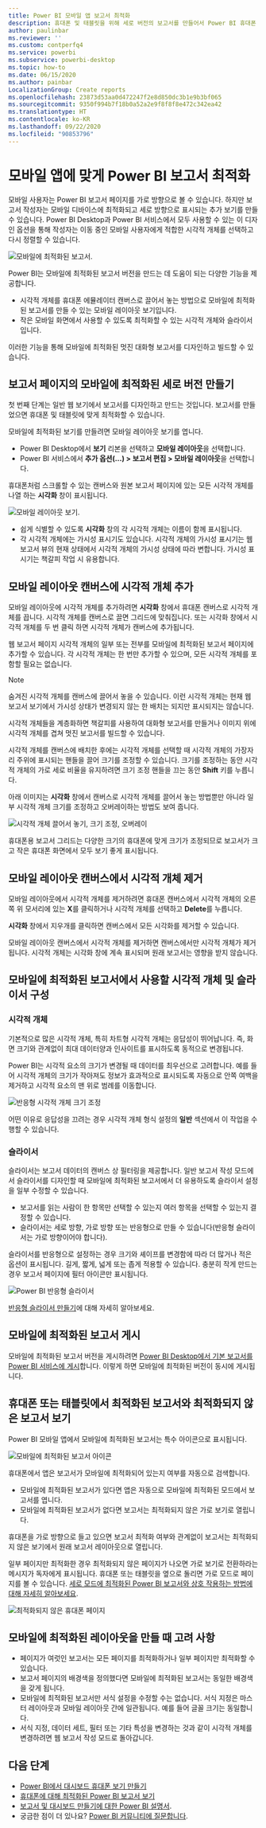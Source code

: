 ```yaml
---
title: Power BI 모바일 앱 보고서 최적화
description: 휴대폰 및 태블릿을 위해 세로 버전의 보고서를 만들어서 Power BI 휴대폰 앱을 위해 보고서 페이지를 최적화하는 방법을 알아보세요.
author: paulinbar
ms.reviewer: ''
ms.custom: contperfq4
ms.service: powerbi
ms.subservice: powerbi-desktop
ms.topic: how-to
ms.date: 06/15/2020
ms.author: painbar
LocalizationGroup: Create reports
ms.openlocfilehash: 23873d53aa0d472247f2e8d850dc3b1e9b3bf065
ms.sourcegitcommit: 9350f994b7f18b0a52a2e9f8f8f8e472c342ea42
ms.translationtype: HT
ms.contentlocale: ko-KR
ms.lasthandoff: 09/22/2020
ms.locfileid: "90853796"
---
```

# <a name="optimize-power-bi-reports-for-the-mobile-app"></a>모바일 앱에 맞게 Power BI 보고서 최적화
모바일 사용자는 Power BI 보고서 페이지를 가로 방향으로 볼 수 있습니다. 하지만 보고서 작성자는 모바일 디바이스에 최적화되고 세로 방향으로 표시되는 추가 보기를 만들 수 있습니다. Power BI Desktop과 Power BI 서비스에서 모두 사용할 수 있는 이 디자인 옵션을 통해 작성자는 이동 중인 모바일 사용자에게 적합한 시각적 개체를 선택하고 다시 정렬할 수 있습니다.

![모바일에 최적화된 보고서](media/desktop-create-phone-report/desktop-mobile-optimized-report.png).

Power BI는 모바일에 최적화된 보고서 버전을 만드는 데 도움이 되는 다양한 기능을 제공합니다.
* 시각적 개체를 휴대폰 에뮬레이터 캔버스로 끌어서 놓는 방법으로 모바일에 최적화된 보고서를 만들 수 있는 모바일 레이아웃 보기입니다.
* 작은 모바일 화면에서 사용할 수 있도록 최적화할 수 있는 시각적 개체와 슬라이서입니다.

이러한 기능을 통해 모바일에 최적화된 멋진 대화형 보고서를 디자인하고 빌드할 수 있습니다.

## <a name="create-a-mobile-optimized-portrait-version-of-a-report-page"></a>보고서 페이지의 모바일에 최적화된 세로 버전 만들기

첫 번째 단계는 일반 웹 보기에서 보고서를 디자인하고 만드는 것입니다. 보고서를 만들었으면 휴대폰 및 태블릿에 맞게 최적화할 수 있습니다.

모바일에 최적화된 보기를 만들려면 모바일 레이아웃 보기를 엽니다.
   * Power BI Desktop에서 **보기** 리본을 선택하고 **모바일 레이아웃**을 선택합니다.
   * Power BI 서비스에서 **추가 옵션(...) > 보고서 편집 > 모바일 레이아웃**을 선택합니다.

   휴대폰처럼 스크롤할 수 있는 캔버스와 원본 보고서 페이지에 있는 모든 시각적 개체를 나열 하는 **시각화** 창이 표시됩니다.

   ![모바일 레이아웃 보기](media/desktop-create-phone-report/desktop-mobile-layout.png).

* 쉽게 식별할 수 있도록 **시각화** 창의 각 시각적 개체는 이름이 함께 표시됩니다.
* 각 시각적 개체에는 가시성 표시기도 있습니다. 시각적 개체의 가시성 표시기는 웹 보고서 뷰의 현재 상태에서 시각적 개체의 가시성 상태에 따라 변합니다. 가시성 표시기는 책갈피 작업 시 유용합니다.

## <a name="add-visuals-to-the-mobile-layout-canvas"></a>모바일 레이아웃 캔버스에 시각적 개체 추가
모바일 레이아웃에 시각적 개체를 추가하려면 **시각화** 창에서 휴대폰 캔버스로 시각적 개체를 끕니다. 시각적 개체를 캔버스로 끌면 그리드에 맞춰집니다. 또는 시각화 창에서 시각적 개체를 두 번 클릭 하면 시각적 개체가 캔버스에 추가됩니다.

웹 보고서 페이지 시각적 개체의 일부 또는 전부를 모바일에 최적화된 보고서 페이지에 추가할 수 있습니다. 각 시각적 개체는 한 번만 추가할 수 있으며, 모든 시각적 개체를 포함할 필요는 없습니다.

>[!NOTE]
> 숨겨진 시각적 개체를 캔버스에 끌어서 놓을 수 있습니다. 이런 시각적 개체는 현재 웹 보고서 보기에서 가시성 상태가 변경되지 않는 한 배치는 되지만 표시되지는 않습니다.

시각적 개체들을 계층화하면 책갈피를 사용하여 대화형 보고서를 만들거나 이미지 위에 시각적 개체를 겹쳐 멋진 보고서를 빌드할 수 있습니다.

시각적 개체를 캔버스에 배치한 후에는 시각적 개체를 선택할 때 시각적 개체의 가장자리 주위에 표시되는 핸들을 끌어 크기를 조정할 수 있습니다. 크기를 조정하는 동안 시각적 개체의 가로 세로 비율을 유지하려면 크기 조정 핸들을 끄는 동안 **Shift** 키를 누릅니다.

아래 이미지는 **시각화** 창에서 캔버스로 시각적 개체를 끌어서 놓는 방법뿐만 아니라 일부 시각적 개체 크기를 조정하고 오버레이하는 방법도 보여 줍니다.

   ![시각적 개체 끌어서 놓기, 크기 조정, 오버레이](media/desktop-create-phone-report/desktop-mobile-layout-overlay-resize.gif)

휴대폰용 보고서 그리드는 다양한 크기의 휴대폰에 맞게 크기가 조정되므로 보고서가 크고 작은 휴대폰 화면에서 모두 보기 좋게 표시됩니다.

## <a name="remove-visuals-from-the-mobile-layout-canvas"></a>모바일 레이아웃 캔버스에서 시각적 개체 제거
모바일 레이아웃에서 시각적 개체를 제거하려면 휴대폰 캔버스에서 시각적 개체의 오른쪽 위 모서리에 있는 **X**를 클릭하거나 시각적 개체를 선택하고 **Delete**를 누릅니다.

**시각화** 창에서 지우개를 클릭하면 캔버스에서 모든 시각화를 제거할 수 있습니다.

모바일 레이아웃 캔버스에서 시각적 개체를 제거하면 캔버스에서만 시각적 개체가 제거됩니다. 시각적 개체는 시각화 창에 계속 표시되며 원래 보고서는 영향을 받지 않습니다.

## <a name="configure-visuals-and-slicers-for-use-in-mobile-optimized-reports"></a>모바일에 최적화된 보고서에서 사용할 시각적 개체 및 슬라이서 구성

### <a name="visuals"></a>시각적 개체

기본적으로 많은 시각적 개체, 특히 차트형 시각적 개체는 응답성이 뛰어납니다.  즉, 화면 크기와 관계없이 최대 데이터양과 인사이트를 표시하도록 동적으로 변경됩니다.

Power BI는 시각적 요소의 크기가 변경될 때 데이터를 최우선으로 고려합니다. 예를 들어 시각적 개체의 크기가 작아져도 정보가 효과적으로 표시되도록 자동으로 안쪽 여백을 제거하고 시각적 요소의 맨 위로 범례를 이동합니다.

![반응형 시각적 개체 크기 조정](media/desktop-create-phone-report/desktop-mobile-layout-responsive-visual.gif)
 
어떤 이유로 응답성을 끄려는 경우 시각적 개체 형식 설정의 **일반** 섹션에서 이 작업을 수행할 수 있습니다.

### <a name="slicers"></a>슬라이서

슬라이서는 보고서 데이터의 캔버스 상 필터링을 제공합니다. 일반 보고서 작성 모드에서 슬라이서를 디자인할 때 모바일에 최적화된 보고서에서 더 유용하도록 슬라이서 설정을 일부 수정할 수 있습니다.
* 보고서를 읽는 사람이 한 항목만 선택할 수 있는지 여러 항목을 선택할 수 있는지 결정할 수 있습니다.
* 슬라이서는 세로 방향, 가로 방향 또는 반응형으로 만들 수 있습니다(반응형 슬라이서는 가로 방향이어야 합니다).

슬라이서를 반응형으로 설정하는 경우 크기와 셰이프를 변경함에 따라 더 많거나 적은 옵션이 표시됩니다. 길게, 짧게, 넓게 또는 좁게 적용할 수 있습니다. 충분히 작게 만드는 경우 보고서 페이지에 필터 아이콘만 표시됩니다.

![Power BI 반응형 슬라이서](media/desktop-create-phone-report/desktop-create-phone-report-8.gif)
 
[반응형 슬라이서 만들기](power-bi-slicer-filter-responsive.md)에 대해 자세히 알아보세요.

## <a name="publish-a-mobile-optimized-report"></a>모바일에 최적화된 보고서 게시
모바일에 최적화된 보고서 버전을 게시하려면 [Power BI Desktop에서 기본 보고서를 Power BI 서비스에 게시](desktop-upload-desktop-files.md)합니다. 이렇게 하면 모바일에 최적화된 버전이 동시에 게시됩니다.

## <a name="viewing-optimized-and-unoptimized-reports-on-a-phone-or-tablet"></a>휴대폰 또는 태블릿에서 최적화된 보고서와 최적화되지 않은 보고서 보기

Power BI 모바일 앱에서 모바일에 최적화된 보고서는 특수 아이콘으로 표시됩니다.

![모바일에 최적화된 보고서 아이콘](media/desktop-create-phone-report/desktop-create-phone-report-optimized-icon.png)

휴대폰에서 앱은 보고서가 모바일에 최적화되어 있는지 여부를 자동으로 검색합니다.
* 모바일에 최적화된 보고서가 있다면 앱은 자동으로 모바일에 최적화된 모드에서 보고서를 엽니다.
* 모바일에 최적화된 보고서가 없다면 보고서는 최적화되지 않은 가로 보기로 열립니다.

휴대폰을 가로 방향으로 들고 있으면 보고서 최적화 여부와 관계없이 보고서는 최적화되지 않은 보기에서 원래 보고서 레이아웃으로 열립니다.

일부 페이지만 최적화한 경우 최적화되지 않은 페이지가 나오면 가로 보기로 전환하라는 메시지가 독자에게 표시됩니다. 휴대폰 또는 태블릿을 옆으로 돌리면 가로 모드로 페이지를 볼 수 있습니다. [세로 모드에 최적화된 Power BI 보고서와 상호 작용하는 방법에 대해 자세히 알아보세요](../consumer/mobile/mobile-apps-view-phone-report.md).

![최적화되지 않은 휴대폰 페이지](media/desktop-create-phone-report/desktop-create-phone-report-9.png)

## <a name="considerations-when-creating-mobile-optimized-layouts"></a>모바일에 최적화된 레이아웃을 만들 때 고려 사항
* 페이지가 여럿인 보고서는 모든 페이지를 최적화하거나 일부 페이지만 최적화할 수 있습니다.
* 보고서 페이지의 배경색을 정의했다면 모바일에 최적화된 보고서는 동일한 배경색을 갖게 됩니다.
* 모바일에 최적화된 보고서만 서식 설정을 수정할 수는 없습니다. 서식 지정은 마스터 레이아웃과 모바일 레이아웃 간에 일관됩니다. 예를 들어 글꼴 크기는 동일합니다.
* 서식 지정, 데이터 세트, 필터 또는 기타 특성을 변경하는 것과 같이 시각적 개체를 변경하려면 웹 보고서 작성 모드로 돌아갑니다.

## <a name="next-steps"></a>다음 단계
* [Power BI에서 대시보드 휴대폰 보기 만들기](service-create-dashboard-mobile-phone-view.md)
* [휴대폰에 대해 최적화된 Power BI 보고서 보기](../consumer/mobile/mobile-apps-view-phone-report.md)
* [보고서 및 대시보드 만들기에 대한 Power BI 설명서](./index.yml).
* 궁금한 점이 더 있나요? [Power BI 커뮤니티에 질문합니다](https://community.powerbi.com/).